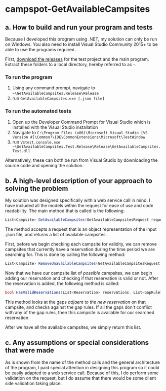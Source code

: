 # campspot-GetAvailableCampsites

## a. How to build and run your program and tests
Because I developed this program using .NET, my solution can only be run on Windows. You also need to install Visual Studio Community 2015+ to be able to use the programs required.

First, [download the releases](https://github.com/logeyG/campspot-GetAvailableCampsites/releases/tag/1.0) for the test project and the main program. Extract these folders to a local directory, hereby referred to as `~`.

### To run the program
1. Using any command prompt, navigate to `~\GetAvailableCampsites.Release\Release`
2. run `GetAvailableCampsites.exe [.json file]`

### To run the automated tests
1. Open up the Developer Command Prompt for Visual Studio which is installed with the Visual Studio installation
2. Navigate to `C:\Program Files (x86)\Microsoft Visual Studio [VS Version #]\Common7\IDE\CommonExtensions\Microsoft\TestWindow`
3. run `Vstest.console.exe ~\GetAvailableCampsites.Test.Release\Release\GetAvailableCampsites.Test.dll`

Alternatively, these can both be run from Visual Studio by downloading the source code and opening the solution.

## b. A high-level description of your approach to solving the problem
My solution was designed specifically with a web service call in mind. I have included all the models within the request for ease of use and code readability. The main method that is called is the following:
```C#
List<Campsite> GetAvailableCampsites(GetAvailableCampsitesRequest request)
```

The method accepts a request that is an object representation of the input .json file, and returns a list of available campsites.

First, before we begin checking each campsite for validity, we can remove campsites that currently have a reservation during the time period we are searching for. This is done by calling the following method:
```c#
List<Campsite> RemoveUnavailableCampsites(GetAvailableCampsitesRequest request)
```

Now that we have our campsite list of *possible* campsites, we can begin adding our reservation and checking if that reservation is valid or not. After the reservation is added, the following method is called:
```c#
bool HasValidReservations(List<Reservation> reservations, List<GapRule> gapRules)
```
This method looks at the gaps *adjaent to the new reservation* on that campsite, and checks against the gap rules. If all the gaps don't conflict with any of the gap rules, then this campsite is available for our searched reservation.

After we have all the available campsites, we simply return this list.

## c. Any assumptions or special considerations that were made
As is shown from the name of the method calls and the general architecture of the program, I paid special attention in designing this program so it could be easily adapted to a web service call. Because of this, I do perform some validation on the request, but I do assume that there would be some client side validation taking place.
